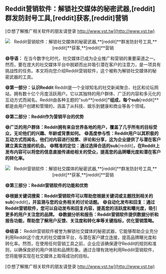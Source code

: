 ## **Reddit营销软件：解锁社交媒体的秘密武器,**[reddit]**群发防封号工具,**[reddit]**获客,**[reddit]**营销**

[😍想了解推广相关软件的朋友请登录 http://www.vst.tw](http://www.vst.tw)

 <center><img src="https://vst.tw/MP4/tuiguang/png/6.png" alt="Reddit营销软件：解锁社交媒体的秘密武器,**[reddit]**群发防封号工具,**[reddit]**获客,**[reddit]**营销"></center>

**😄导语：**
在当今数字化时代，社交媒体已成为企业推广和营销的重要渠道之一。然而，要在庞大的社交媒体平台中脱颖而出并吸引潜在客户的注意力，是一项具有挑战性的任务。本文将向您介绍Reddit营销软件，这个被称为解锁社交媒体的秘密武器的工具。

**😄第一部分：认识Reddit**
Reddit是一个全球知名的社交新闻聚合、社区和论坛网站，拥有数十亿个月度活跃用户。它以其独特的用户群体、广泛的内容和多元化的互动方式而闻名。Reddit由各种主题的"sub**[reddit]**"组成，每个sub**[reddit]**都是由用户创建和管理的，涵盖了从科技、娱乐到健康和商业等各个领域。

**😄第二部分：Reddit作为营销平台的优势**

**😄广泛的用户群体：Reddit拥有来自世界各地的用户，覆盖了几乎所有的目标受众，无论他们的兴趣、年龄或背景如何。**
**😄高度参与性：Reddit用户以其积极的互动方式而闻名，他们对内容进行投票、评论和分享，这为企业提供了与潜在客户建立真实连接的机会。**
**😄精准的定位：通过选择合适的sub**[reddit]**，在Reddit上发布内容可以将您的信息直接传递给相关的受众，提高您的品牌曝光度和潜在客户的转化率。**

 <center><img src="https://vst.tw/MP4/tuiguang/png/2.png" alt="Reddit营销软件：解锁社交媒体的秘密武器,**[reddit]**群发防封号工具,**[reddit]**获客,**[reddit]**营销"></center>

**😄第三部分：Reddit营销软件的功能和优势**

**😄根据关键词搜索：Reddit营销软件可以帮助您根据关键词或主题找到相关的sub**[reddit]**，并监测与您的业务相关的讨论话题。**
**😄自动化发布和回复：通过Reddit营销软件，您可以自动发布和回复内容，提高您的活跃度和曝光度，吸引更多的用户关注您的品牌。**
**😄数据分析和报告：Reddit营销软件提供数据分析和报告功能，帮助您了解用户反馈、关注度和转化率等关键指标，优化营销策略。**

**😄结语：**
Reddit营销软件被誉为解锁社交媒体的秘密武器，它能够帮助企业充分利用Reddit这个庞大的社交媒体平台，与潜在客户建立连接，提高品牌曝光度和转化率。然而，在使用任何营销工具之前，企业应该确保遵守Reddit的规则和准则，以确保良好的用户体验和品牌形象。通过合理有效地利用Reddit营销软件，您将能够实现在社交媒体上取得成功的目标。

[😍想了解推广相关软件的朋友请登录 http://www.vst.tw](http://www.vst.tw)



